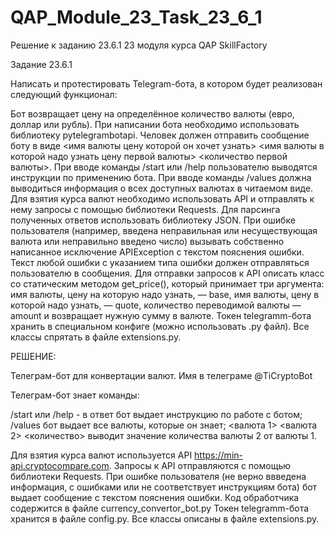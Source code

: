 # QAP_Module_23_Task_23_6_1
Решение к заданию 23.6.1 23 модуля курса QAP SkillFactory

Задание 23.6.1

Написать и протестировать Telegram-бота, в котором будет реализован следующий функционал:

Бот возвращает цену на определённое количество валюты (евро, доллар или рубль).
При написании бота необходимо использовать библиотеку pytelegrambotapi.
Человек должен отправить сообщение боту в виде <имя валюты цену которой он хочет узнать> <имя валюты в которой надо узнать цену первой валюты> <количество первой валюты>.
При вводе команды /start или /help пользователю выводятся инструкции по применению бота.
При вводе команды /values должна выводиться информация о всех доступных валютах в читаемом виде.
Для взятия курса валют необходимо использовать API и отправлять к нему запросы с помощью библиотеки Requests.
Для парсинга полученных ответов использовать библиотеку JSON.
При ошибке пользователя (например, введена неправильная или несуществующая валюта или неправильно введено число) вызывать собственно написанное исключение APIException с текстом пояснения ошибки.
Текст любой ошибки с указанием типа ошибки должен отправляться пользователю в сообщения.
Для отправки запросов к API описать класс со статическим методом get_price(), который принимает три аргумента: имя валюты, цену на которую надо узнать, — base, имя валюты, цену в которой надо узнать, — quote, количество переводимой валюты — amount и возвращает нужную сумму в валюте.
Токен telegramm-бота хранить в специальном конфиге (можно использовать .py файл).
Все классы спрятать в файле extensions.py.

РЕШЕНИЕ:

Телеграм-бот для конвертации валют. Имя в телеграме @TiCryptoBot

Телеграм-бот знает команды:

/start или /help - в ответ бот выдает инструкцию по работе с ботом;
/values бот выдает все валюты, которые он знает;
<валюта 1> <валюта 2> <количество> выводит значение количества валюты 2 от валюты 1.

Для взятия курса валют используется API https://min-api.cryptocompare.com. 
Запросы к API отправляются с помощью библиотеки Requests.
При ошибке пользователя (не верно ввведена информация, с ошибками или не соответствует инструкциям бота) бот выдает сообщение с текстом пояснения ошибки.
Код обработчика  содержится в файле currency_convertor_bot.py
Токен telegramm-бота хранится в файле config.py.
Все классы описаны в файле extensions.py.
